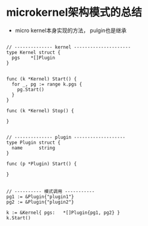 microkernel架构模式的总结
==========================


- micro kernel本身实现的方法，  pulgin也是继承
```

// -------------- kernel ---------------------
type Kernel struct {
  pgs    *[]Plugin
}


func (k *Kernel) Start() {
  for _, pg := range k.pgs {
    pg.Start()
  }
}

func (k *Kernel) Stop() {

}


// -------------- plugin -------------------
type Plugin struct {
  name      string
}

func (p *Plugin) Start() {

}


// ---------- 模式调用 -----------
pg1 := &Plugin{"plugin1"}
pg2 := &Plugin{"plugin2"}

k := &Kernel{ pgs:   *[]Plugin{pg1, pg2} }
k.Start()


```

